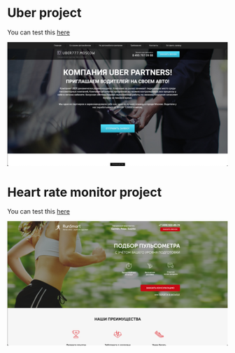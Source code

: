 # Uber project

You can test this [here](https://voloshynv.github.io/VoloshynV.github.io/uber/ "here")

![Uber](uber.png "Uber")



# Heart rate monitor project

You can test this [here](https://voloshynv.github.io/VoloshynV.github.io/heart-rate-monitor/ "here")

![RunSmart](runSmart.png "RunSmart")
